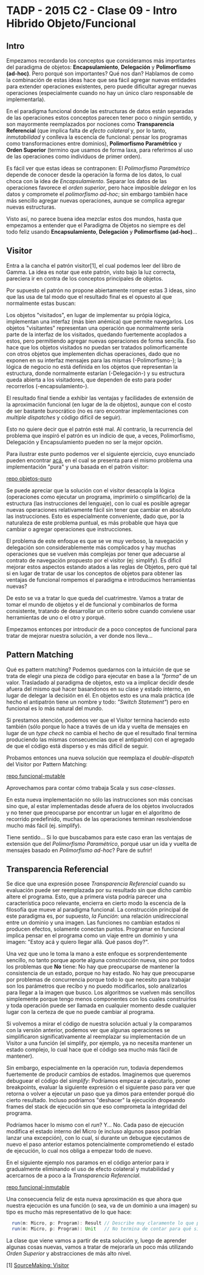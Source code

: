 # TADP - 2015 C2 - Clase 09 - Intro Hibrido Objeto/Funcional

## Intro

Empezamos recordando los conceptos que consideramos más importantes del paradigma de objetos: **Encapsulamiento**, **Delegación** y **Polimorfismo (ad-hoc)**. Pero porqué son importantes? Qué nos dan? Hablamos de como la combinación de estas ideas hace que sea fácil agregar nuevas entidades para extender operaciones existentes, pero puede dificultar agregar nuevas operaciones (especialmente cuando no hay un único claro responsable de implementarla).

En el paradigma funcional donde las estructuras de datos están separadas de las operaciones estos conceptos parecen tener poco o ningún sentido, y son mayormente reemplazados por nociones como **Transparencia Referencial** (que implica falta de *efecto colateral* y, por lo tanto, *inmutabilidad* y conlleva la escencia de funcional: pensar los programas como transformaciones entre dominios), **Polimorfismo Paramétrico** y **Orden Superior** (termino que usamos de forma laxa, para referirnos al uso de las operaciones como individuos de primer orden).

Es fácil ver que estas ideas se contraponen: El *Polimorfismo Paramétrico* depende de conocer desde la operación la forma de los datos, lo cual choca con la idea de *Encapsulamiento*. Separar los datos de las operaciones favorece el *orden superior*, pero hace imposible *delegar* en los datos y compromete el *polimorfismo ad-hoc*; sin embargo también hace más sencillo agregar nuevas operaciones, aunque se complica agregar nuevas estructuras.

Visto así, no parece buena idea mezclar estos dos mundos, hasta que empezamos a entender que el Paradigma de Objetos no siempre es del todo feliz usando **Encapsulamiento**, **Delegación** y **Polimorfismo (ad-hoc)**...


## Visitor

Entra a la cancha el patrón visitor[1], el cual podemos leer del libro de Gamma. La idea es notar que este patrón, visto bajo la luz correcta, pareciera ir en contra de los conceptos principales de objetos.

Por supuesto el patrón no propone abiertamente romper estas 3 ideas, sino que las usa de tal modo que el resultado final es el opuesto al que normalmente estas buscan:

Los objetos "visitados", en lugar de implementar su própia lógica, implementan una interfaz (más bien anémica) que permite navegarlos. Los objetos "visitantes" representan una operación que normalmente sería parte de la interfaz de los visitados, quedando fuertemente acoplados a estos, pero permitiendo agregar nuevas operaciones de forma sencilla. Eso hace que los objetos visitados no puedan ser tratados polimorficamente con otros objetos que implementen dichas operaciones, dado que no exponen en su interfaz mensajes para las mismas (-Polimorfismo-); la lógica de negocio no está definida en los objetos que representan la estructura, donde normalmente estarían (-Delegación-) y su estructura queda abierta a los visitadores, que dependen de esto para poder recorrerlos (-encapsulamiento-).

El resultado final tiende a exhibir las ventajas y facilidades de extensión de la aproximación funcional (en lugar de la de objetos), aunque con el costo de ser bastante burocrático (no es raro encontrar implementaciones con *multiple dispatches* y código difícil de seguir).

Esto no quiere decir que el patrón esté mal. Al contrario, la recurrencia del problema que inspiró el patrón es un indicio de que, a veces, Polimorfismo, Delegación y Encapsulamiento pueden no ser la mejor opción.

Para ilustrar este punto podemos ver el siguiente ejercicio, cuyo enunciado pueden encontrar [acá](https://docs.google.com/document/d/1z_sAMk2xXMiQkuaXY6tohXCQ5eZMlsp8NaA8jX2WOx0/edit?usp=sharing), en el cual se presenta para el mismo problema una implementación "pura" y una basada en el patrón visitor:

[repo objetos-puro](https://github.com/tadp-utn-frba/tadp-clases/tree/scala-microprocesador/objetos-puro)

Se puede apreciar que la solución con el visitor desacopla la lógica (operaciones como ejecutar un programa, imprimirlo o simplificarlo) de la estructura (las instrucciones del lenguaje), con lo cual es posible agregar nuevas operaciones relativamente fácil sin tener que cambiar en absoluto las instrucciones. Esto es especialmente conveniente, dado que, por la naturaleza de este problema puntual, es más probable que haya que cambiar o agregar operaciones que instrucciones.

El problema de este enfoque es que se ve muy verboso, la navegación y delegación son considerablemente más complicados y hay muchas operaciones que se vuelven más complejas por tener que adecuarse al contrato de navegación propuesto por el visitor (ej: simplify). Es dificil mejorar estos aspectos estando atados a las reglas de Objetos, pero qué tal si en lugar de tratar de usar los conceptos de objetos para obtener las ventajas de funcional rompemos el paradigma e introducimos herramientas nuevas?

De esto se va a tratar lo que queda del cuatrimestre. Vamos a tratar de tomar el mundo de objetos y el de funcional y combinarlos de forma consistente, tratando de desarrollar un criterio sobre cuando conviene usar herramientas de uno o el otro y porqué.

Empezamos entonces por introducir de a poco conceptos de funcional para tratar de mejorar nuestra solución, a ver donde nos lleva...


## Pattern Matching

Qué es pattern matching? Podemos quedarnos con la intuición de que se trata de elegir una pieza de código para ejecutar en base a la *"forma"* de un valor. Trasladado al paradigma de objetos, esto va a implicar decidir desde afuera del mismo qué hacer basandonos en su clase y estado interno, en lugar de delegar la decisión en él. En objetos esto es una mala práctica (de hecho el antipatrón tiene un nombre y todo: *"Switch Statement"*) pero en funcional es lo más natural del mundo.

Si prestamos atención, podemos ver que el Visitor termina haciendo esto también (sólo porque lo hace a través de un ida y vuelta de mensajes en lugar de un *type check* no cambia el hecho de que el resultado final termina produciendo las mismas consecuencias que el antipatrón) con el agregado de que el código está disperso y es más difícil de seguir.

Probamos entonces una nueva solución que reemplaza el *double-dispatch* del Visitor por Pattern Matching:

[repo funcional-mutable](https://github.com/tadp-utn-frba/tadp-clases/tree/scala-microprocesador/funcional-mutable)

Aprovechamos para contar cómo trabaja Scala y sus *case-classes*.

En esta nueva implementación no sólo las instrucciones son más concisas sino que, al estar implementadas desde afuera de los objetos involucrados y no tener que preocuparse por encontrar un lugar en el algoritmo de recorrido predefinido, muchas de las operaciones terminan resolviendose mucho más fácil (ej. simplify).

Tiene sentido... Si lo que buscabamos para este caso eran las ventajas de extensión que del *Polimorfismo Paramétrico*, porqué usar un ida y vuelta de mensajes basado en *Polimorfismo ad-hoc*? Pare de sufrir!


## Transparencia Referencial

Se dice que una expresión posee *Transparencia Referencial* cuando su evaluación puede ser reemplazada por su resultado sin que dicho cambio altere el programa. Esto, que a primera vista podría parecer una característica poco relevante, encierra en cierto modo la escencia de la filosofía que mueve al paradigma funcional. La construcción principal de este paradigma es, por supuesto, *la Función*: una relación unidireccional entre un dominio y una imagen. Las funciones no cambian estados ni producen efectos, solamente conectan puntos. Programar en funcional implica pensar en el programa como un viaje entre un dominio y una imagen: "Estoy acá y quiero llegar allá. Qué pasos doy?".

Una vez que uno le toma la mano a este enfoque es sorprendentemente sencillo, no tanto porque aporte alguna construcción nueva, sino por todos los problemas que **No** tiene: No hay que preocuparse de mantener la consistencia de un estado, porque no hay estado. No hay que preocuparse por problemas de concurrencia porque todo lo que necesito para trabajar son los parámetros que recibo y no puedo modificarlos, solo analizarlos para llegar a la imagen que busco. Los algoritmos se vuelven más sencillos simplemente porque tengo menos componentes con los cuales construirlos y toda operación puede ser llamada en cualquier momento desde cualquier lugar con la certeza de que no puede cambiar al programa.

Si volvemos a mirar el código de nuestra solución actual y la comparamos con la versión anterior, podemos ver que algunas operaciones se simplificaron significativamente al reemplazar su implementación de un Visitor a una función (el simplify, por ejemplo, ya no necesita mantener un estado complejo, lo cual hace que el código sea mucho más fácil de mantener).

Sin embargo, especialmente en la operación *run*, todavía dependemos fuertemente de producir cambios de estados. Imaginemos que queremos debuguear el código del *simplify*: Podríamos empezar a ejecutarlo, poner breakpoints, evaluar la siguiente expresión o el siguiente paso para ver que retorna o volver a ejecutar un paso que ya dimos para entender porqué dio cierto resultado. Incluso podríamos "deshacer" la ejecución dropeando frames del stack de ejecución sin que eso comprometa la integridad del programa.

Podríamos hacer lo mismo con el *run*? Y... No. Cada paso de ejecución modifica el estado interno del Micro (e incluso algunos pasos podrían lanzar una excepción), con lo cual, si durante un debugue ejecutamos de nuevo el paso anterior estamos potencialmente comprometiendo el estado de ejecución, lo cual nos obliga a empezar todo de nuevo.

En el siguiente ejemplo nos paramos en el código anterior para ir gradualmente eliminando el uso de efecto colateral y mutabilidad y acercarnos de a poco a la *Transparencia Referencial*.

[repo funcional-inmutable](https://github.com/tadp-utn-frba/tadp-clases/tree/scala-microprocesador/funcional-inmutable)

Una consecuencia feliz de esta nueva aproximación es que ahora que nuestra ejecución es una función (o sea, va de un dominio a una imagen) su tipo es mucho más representativo de lo que hace:

~~~scala
  run(m: Micro, p: Program): Result // Describe muy claramente lo que pasa, porque pasa poco y nada. Solamente va de un micro y un programa a un resultado.
  run(m: Micro, p: Program): Unit   // No termina de contar para qué sirve, ni qué cambia de cuál parámetro
~~~

La clase que viene vamos a partir de esta solución y, luego de aprender algunas cosas nuevas, vamos a tratar de mejorarla un poco más utilizando *Orden Superior* y abstracciones de más alto nivel.


[1] [SourceMaking: Visitor](https://www.google.com/url?q=https://sourcemaking.com/design_patterns/visitor&sa=D&ust=1465054556955000&usg=AFQjCNF250rlMRq7KCXAtkNT9cwuhA_cxA)
